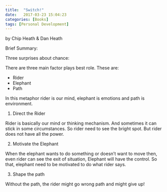 ```yaml
---
title:  "Switch!"
date:   2017-03-23 15:04:23
categories: [Books]
tags: [Personal Development]
---
```



by Chip Heath & Dan Heath

Brief Summary:

Three surprises about chance:

There are three main factor plays best role. These are:

* Rider
* Elephant
* Path

In this metaphor rider is our mind, elephant is emotions and path is environment.

1) Direct the Rider

Rider is basically our mind or thinking mechanism. And sometimes it can stick in some circumstances. So rider need to see the bright spot. But rider does not have all the power.

2) Motivate the Elephant

When the elephant wants to do something or doesn’t want to move then, even rider can see the exit of situation, Elephant will have the control. So that, elephant need to be motivated to do what rider says.

3) Shape the path

Without the path, the rider might go wrong path and might give up!